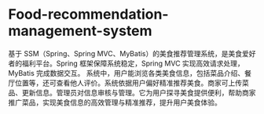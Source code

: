 # Food-recommendation-management-system
基于 SSM（Spring、Spring MVC、MyBatis）的美食推荐管理系统，是美食爱好者的福利平台。Spring 框架保障系统稳定，Spring MVC 实现高效请求处理，MyBatis 完成数据交互。  系统中，用户能浏览各类美食信息，包括菜品介绍、餐厅位置等，还可查看他人评价。系统依据用户偏好精准推荐美食。商家可上传菜品、更新信息。管理员对信息审核与管理。它为用户探寻美食提供便利，帮助商家推广菜品，实现美食信息的高效管理与精准推荐，提升用户美食体验。 
